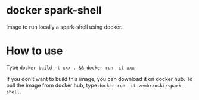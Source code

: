 # docker spark-shell

Image to run locally a spark-shell using docker.

# How to use

Type `docker build -t xxx . && docker run -it xxx`

If you don't want to build this image, you can 
download it on docker hub. To pull the image
from docker hub, type `docker run -it zembrzuski/spark-shell`.
